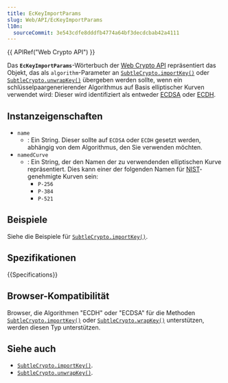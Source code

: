 ```yaml
---
title: EcKeyImportParams
slug: Web/API/EcKeyImportParams
l10n:
  sourceCommit: 3e543cdfe8dddfb4774a64bf3decdcbab42a4111
---
```


{{ APIRef("Web Crypto API") }}

Das **`EcKeyImportParams`**-Wörterbuch der [Web Crypto API](/de/docs/Web/API/Web_Crypto_API) repräsentiert das Objekt, das als `algorithm`-Parameter an [`SubtleCrypto.importKey()`](/de/docs/Web/API/SubtleCrypto/importKey) oder [`SubtleCrypto.unwrapKey()`](/de/docs/Web/API/SubtleCrypto/unwrapKey) übergeben werden sollte, wenn ein schlüsselpaargenerierender Algorithmus auf Basis elliptischer Kurven verwendet wird: Dieser wird identifiziert als entweder [ECDSA](/de/docs/Web/API/SubtleCrypto/sign#ecdsa) oder [ECDH](/de/docs/Web/API/SubtleCrypto/deriveKey#ecdh).

## Instanzeigenschaften

- `name`
  - : Ein String. Dieser sollte auf `ECDSA` oder `ECDH` gesetzt werden, abhängig von dem Algorithmus, den Sie verwenden möchten.
- `namedCurve`
  - : Ein String, der den Namen der zu verwendenden elliptischen Kurve repräsentiert. Dies kann einer der folgenden Namen für [NIST](https://www.nist.gov/)-genehmigte Kurven sein:
    - `P-256`
    - `P-384`
    - `P-521`

## Beispiele

Siehe die Beispiele für [`SubtleCrypto.importKey()`](/de/docs/Web/API/SubtleCrypto/importKey).

## Spezifikationen

{{Specifications}}

## Browser-Kompatibilität

Browser, die Algorithmen "ECDH" oder "ECDSA" für die Methoden [`SubtleCrypto.importKey()`](/de/docs/Web/API/SubtleCrypto/importKey) oder [`SubtleCrypto.wrapKey()`](/de/docs/Web/API/SubtleCrypto/wrapKey) unterstützen, werden diesen Typ unterstützen.

## Siehe auch

- [`SubtleCrypto.importKey()`](/de/docs/Web/API/SubtleCrypto/importKey).
- [`SubtleCrypto.unwrapKey()`](/de/docs/Web/API/SubtleCrypto/unwrapKey).
